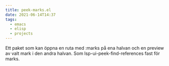 ```yaml
---
title: peek-marks.el
date: 2021-06-14T14:37
tags: 
  - emacs
  - elisp
  - projects
---
```


Ett paket som kan öppna en ruta med :marks på ena halvan och en preview av valt
mark i den andra halvan. Som lsp-ui-peek-find-references fast för marks.
